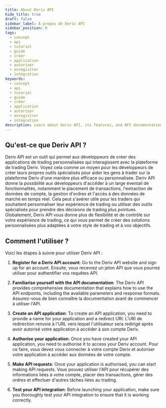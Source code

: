 ```yaml
---
title: About Deriv API
hide_title: true
draft: false
sidebar_label: À propos de Deriv API
sidebar_position: 0
tags:
  - concept
  - api
  - tutoriel
  - guide
  - créer
  - application
  - autoriser
  - enregistrer
  - intégration
keywords:
  - concept
  - api
  - tutoriel
  - guide
  - créer
  - application
  - autoriser
  - enregistrer
  - intégration
description: Learn about Deriv API, its features, and API documentation with code examples, and how to use it to build your trading app.
---
```


## Qu'est-ce que Deriv API ?

Deriv API est un outil qui permet aux développeurs de créer des applications de trading personnalisées qui interagissent avec la plateforme de trading Deriv. Voyez cela comme un moyen pour les développeurs de créer leurs propres outils spécialisés pour aider les gens à trader sur la plateforme Deriv d'une manière plus efficace ou personnalisée. Deriv API donne la possibilité aux développeurs d'accéder à un large éventail de fonctionnalités, notamment le placement de transactions, l'extraction de données de compte, la gestion d'ordres et l'accès à des données de marché en temps réel. Cela peut s'avérer utile pour les traders qui souhaitent personnaliser leur expérience de trading ou utiliser des outils spécialisés pour prendre des décisions de trading plus pointues. Globalement, Deriv API vous donne plus de flexibilité et de contrôle sur votre expérience de trading, ce qui vous permet de créer des solutions personnalisées plus adaptées à votre style de trading et à vos objectifs.

## Comment l'utiliser ?

Voici les étapes à suivre pour utiliser Deriv API :

1. **Register for a Deriv API account**: Go to the Deriv API website and sign up for an account. Ensuite, vous recevrez un jeton API que vous pourrez utiliser pour authentifier vos requêtes API.

2. **Familiarise yourself with the API documentation**: The Deriv API provides comprehensive documentation that explains how to use the API endpoints, including the available parameters and response formats. Assurez-vous de bien connaître la documentation avant de commencer à utiliser l'API.

3. **Create an API application**: To create an API application, you need to provide a name for your application and a redirect URI. L'URI de redirection renvoie à l'URL vers lequel l'utilisateur sera redirigé après avoir autorisé votre application à accéder à son compte Deriv.

4. **Authorise your application**: Once you have created your API application, you need to authorise it to access your Deriv account. Pour ce faire, vous devez vous connecter à votre compte Deriv et autoriser votre application à accéder aux données de votre compte.

5. **Make API requests**: Once your application is authorised, you can start making API requests. Vous pouvez utiliser l'API pour récupérer des informations liées à votre compte, placer des transactions, gérer des ordres et effectuer d'autres tâches liées au trading.

6. **Test your API integration**: Before launching your application, make sure you thoroughly test your API integration to ensure that it is working correctly.
